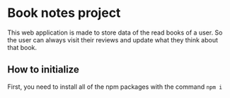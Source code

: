 # Book notes project
This web application is made to store data of the read books of a user. So the user can always visit their reviews and update what they think about that book.
## How to initialize
First, you need to install all of the npm packages with the command
```npm i```
